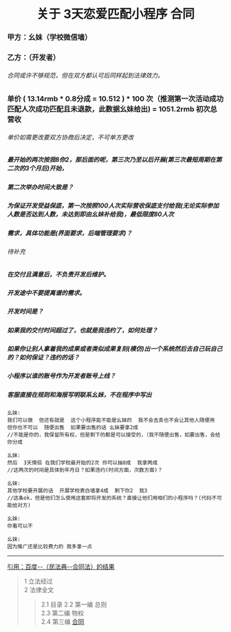 
<h1 align = "center">关于  3天恋爱匹配小程序  合同</h1>

### 甲方：幺妹（学校微信墙）
### 乙方：（开发者）
###### 合同或许不够规范，但在双方都认可后同样起到法律效力。

###   单价 ( 13.14rmb * 0.8分成 = 10.512 ) * 100 次（推测第一次活动成功匹配人次成功匹配且未退款，此数据幺妹给出) = 1051.2rmb 初次总营收
###### 单价如需更改要双方协商后决定，不可单方更改

#####  最开始的两次按我8你2，那后面的呢，第三次乃至以后开展(第三次最短周期在第二次的3个月后)开始，
#####  第二次举办时间大致是？
#####  为保证开发受益保底，第一次按照100人次实际营收保底支付给我(无论实际参加人数是否达到人数，未达到即由幺妹补给我)，最低限度80人次

##### 需求，具体功能是(界面要求，后端管理要求)？
###### 待补充
##### 在交付且满意后，不负责开发后维护。
##### 开发途中不要提离谱的需求。
##### 开发时间是？
##### 如果我的交付时间超过了，也就是我违约了，如何处理？
##### 如果你让别人拿着我的成果或者类似成果复刻(模仿)出一个系统然后去自己玩自己的？如何保证？违约的话？
##### 小程序以谁的账号作为开发者账号上线？
##### 客服直接在规则和海报写明联系幺妹，不在程序中写出

```
幺妹:
我们可以做  但还有就是  这个小程序能不能是幺妹的  我不会去卖也不会让其他人随便用  但你也不可以  随便出售  如果要出售的话 幺妹要拿2成 
//不能是你的，我保留所有权，但是剩下的都是可以接受的，（我不随便出售，如要出售，会给你分成

幺妹:
然后  3天情侣 在我们学校最开始的2次 你可以抽8成  我拿两成
//这两次的时间是具体到年月日？如果违约(时间方面，次数方面)？

幺妹:
其他学校要开展的话  开展学校表白墙拿4成  剩下你2  我3
//这条ok，但是他们怎么使用这套即将开发的系统？直接让他们用咱们的小程序吗？(代码不可能给对方)

幺妹:
你看可以不

幺妹:
因为推广还是比较费力的 我多拿一点
```
___

[引用：百度--（民法典--合同法）的结果](https://baike.baidu.com/item/%E4%B8%AD%E5%8D%8E%E4%BA%BA%E6%B0%91%E5%85%B1%E5%92%8C%E5%9B%BD%E6%B0%91%E6%B3%95%E5%85%B8/19435116#2_4 )

> 1 立法经过  
> 2 法律全文
>> 2.1 目录
>> 2.2 第一编 总则  
>> 2.3 第二编 物权  
>> 2.4 第三编 [合同](https://baike.baidu.com/item/%E4%B8%AD%E5%8D%8E%E4%BA%BA%E6%B0%91%E5%85%B1%E5%92%8C%E5%9B%BD%E6%B0%91%E6%B3%95%E5%85%B8/19435116#2_4 )
